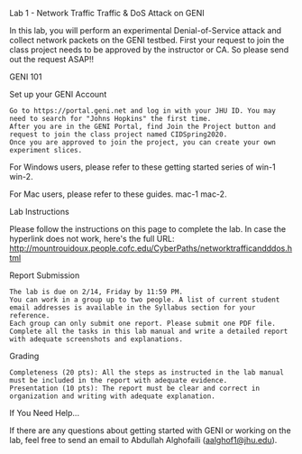 Lab 1 - Network Traffic Traffic & DoS Attack on GENI

In this lab, you will perform an experimental Denial-of-Service attack and collect network packets on the GENI testbed. First your request to join the class project needs to be approved by the instructor or CA. So please send out the request ASAP!!

GENI 101

Set up your GENI Account

    Go to https://portal.geni.net and log in with your JHU ID. You may need to search for "Johns Hopkins" the first time.
    After you are in the GENI Portal, find Join the Project button and request to join the class project named CIDSpring2020. 
    Once you are approved to join the project, you can create your own experiment slices.

For Windows users, please refer to these getting started series of win-1 win-2.

For Mac users, please refer to these guides. mac-1 mac-2.

Lab Instructions 

Please follow the instructions on this page to complete the lab. In case the hyperlink does not work, here's the full URL: http://mountrouidoux.people.cofc.edu/CyberPaths/networktrafficandddos.html

Report Submission

    The lab is due on 2/14, Friday by 11:59 PM.
    You can work in a group up to two people. A list of current student email addresses is available in the Syllabus section for your reference.
    Each group can only submit one report. Please submit one PDF file.
    Complete all the tasks in this lab manual and write a detailed report with adequate screenshots and explanations. 

Grading 

    Completeness (20 pts): All the steps as instructed in the lab manual must be included in the report with adequate evidence.
    Presentation (10 pts): The report must be clear and correct in organization and writing with adequate explanation. 

If You Need Help...

If there are any questions about getting started with GENI or working on the lab, feel free to send an email to Abdullah Alghofaili (aalghof1@jhu.edu).
